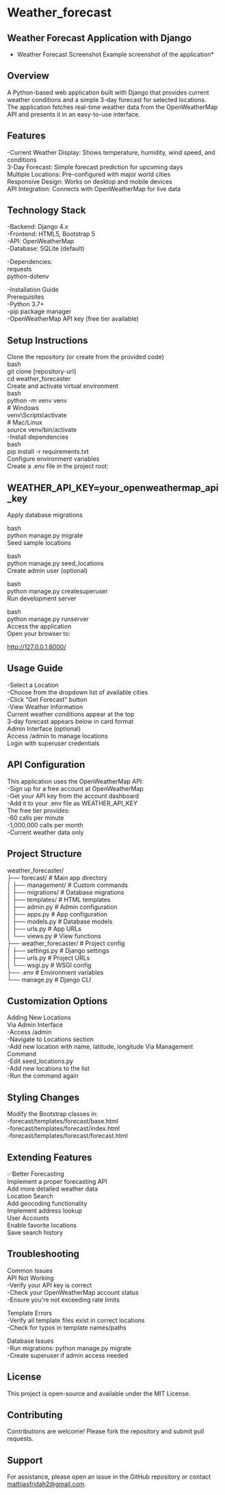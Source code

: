 # Weather_forecast
## Weather Forecast Application with Django  
* Weather Forecast Screenshot Example screenshot of the application*  

## Overview  
A Python-based web application built with Django that provides current weather conditions and a simple 3-day forecast for selected locations.  
The application fetches real-time weather data from the OpenWeatherMap API and presents it in an easy-to-use interface.  

## Features
 -Current Weather Display: Shows temperature, humidity, wind speed, and conditions  
       3-Day Forecast: Simple forecast prediction for upcoming days  
       Multiple Locations: Pre-configured with major world cities  
       Responsive Design: Works on desktop and mobile devices   
       API Integration: Connects with OpenWeatherMap for live data  

## Technology Stack  
   -Backend: Django 4.x    
   -Frontend: HTML5, Bootstrap 5  
   -API: OpenWeatherMap  
   -Database: SQLite (default)  
   
-Dependencies:   
   requests   
   python-dotenv  
   
-Installation Guide  
   Prerequisites    
      -Python 3.7+  
      -pip package manager  
      -OpenWeatherMap API key (free tier available)  
      
## Setup Instructions  
   Clone the repository (or create from the provided code)  
     bash  
        git clone [repository-url]  
        cd weather_forecaster  
        Create and activate virtual environment   
    bash  
        python -m venv venv  
        # Windows  
           venv\Scripts\activate  
        # Mac/Linux  
           source venv/bin/activate  
-Install dependencies  
    bash  
        pip install -r requirements.txt  
        Configure environment variables  
        Create a .env file in the project root:  

## WEATHER_API_KEY=your_openweathermap_api_key  
Apply database migrations  

bash  
python manage.py migrate  
Seed sample locations  

bash  
python manage.py seed_locations  
Create admin user (optional)  

bash  
python manage.py createsuperuser  
Run development server  

bash  
python manage.py runserver  
Access the application  
Open your browser to:  

http://127.0.0.1:8000/  
## Usage Guide   
  -Select a Location  
  -Choose from the dropdown list of available cities  
  -Click "Get Forecast" button  
  -View Weather Information  
Current weather conditions appear at the top  
3-day forecast appears below in card format  
Admin Interface (optional)  
Access /admin to manage locations  
Login with superuser credentials  

## API Configuration  
This application uses the OpenWeatherMap API:  
   -Sign up for a free account at OpenWeatherMap  
   -Get your API key from the account dashboard  
   -Add it to your .env file as WEATHER_API_KEY  
The free tier provides:  
   -60 calls per minute  
   -1,000,000 calls per month  
   -Current weather data only  

## Project Structure  
weather_forecaster/  
├── forecast/               # Main app directory  
│   ├── management/         # Custom commands  
│   ├── migrations/         # Database migrations  
│   ├── templates/          # HTML templates  
│   ├── admin.py            # Admin configuration  
│   ├── apps.py             # App configuration  
│   ├── models.py           # Database models  
│   ├── urls.py             # App URLs  
│   └── views.py            # View functions  
├── weather_forecaster/     # Project config  
│   ├── settings.py         # Django settings  
│   ├── urls.py             # Project URLs  
│   └── wsgi.py             # WSGI config  
├── .env                    # Environment variables  
└── manage.py               # Django CLI  

## Customization Options  
Adding New Locations  
 Via Admin Interface  
  -Access /admin  
  -Navigate to Locations section  
  -Add new location with name, latitude, longitude
 Via Management Command   
  -Edit seed_locations.py  
  -Add new locations to the list   
  -Run the command again

## Styling Changes  
Modify the Bootstrap classes in:  
  -forecast/templates/forecast/base.html  
  -forecast/templates/forecast/index.html  
  -forecast/templates/forecast/forecast.html

## Extending Features
 ✅Better Forecasting  
 Implement a proper forecasting API  
 Add more detailed weather data  
 Location Search  
 Add geocoding functionality  
 Implement address lookup  
 User Accounts  
 Enable favorite locations  
 Save search history

## Troubleshooting  
 Common Issues  
  API Not Working  
     -Verify your API key is correct  
     -Check your OpenWeatherMap account status  
     -Ensure you're not exceeding rate limits  

  Template Errors  
    -Verify all template files exist in correct locations  
    -Check for typos in template names/paths

  Database Issues  
    -Run migrations: python manage.py migrate  
    -Create superuser if admin access needed

## License
This project is open-source and available under the MIT License.

## Contributing
Contributions are welcome! Please fork the repository and submit pull requests.

## Support
For assistance, please open an issue in the GitHub repository or contact mathiasfridah2@gmail.com.
